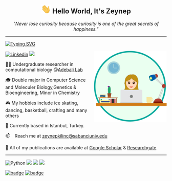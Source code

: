 <div align="center">
  <h2>
    <img src="https://raw.githubusercontent.com/khaeuk/khaeuk/master/assets/wave.gif" width="30px">  Hello World, It's Zeynep 
  </h2>
</div>

<p float="center" align="middle">
  <i>"Never lose curiosity because curiosity is one of the great secrets of happiness."</i>  
</p>
<hr>

[![Typing SVG](https://readme-typing-svg.herokuapp.com?font=Fira+Code&duration=4000&pause=500&color=0095C8&vCenter=true&width=500&lines=Your+friendly+neighborhood+scientist%3A\);Computational+Biologist%2C;Natura+and+Science+enthusiast%2C;Science+fiction+Geek!)](https://git.io/typing-svg)
 


<img src="female_developer.gif" width="45%" align="right" />



[![Linkedin](https://img.shields.io/badge/-LinkedIn-blue?style=flat&logo=Linkedin&logoColor=white&link=https://www.linkedin.com/in/zeynep-kılınç-923898185/)](https://www.linkedin.com/in/zeynep-kılınç-923898185/) ![](https://komarev.com/ghpvc/?username=ZeynepKilinc)


👩‍💻 Undergraduate researcher in computational biology @[Adebali Lab](https://adebalilab.org/)

🎓 Double major in Computer Science and Moleculer Biology,Genetics & Bioengineering, Minor in Chemistry

🎮 My hobbies include ice skating, dancing, basketball, crafting and many others

📍 Currently based in Istanbul, Turkey.

📫 Reach me at zeynepkilinc@sabanciuniv.edu

📜 All of my publications are available at [Google Scholar](https://scholar.google.com/citations?user=pTnTnlIAAAAJ&hl=en) & [Researchgate](https://www.researchgate.net/profile/Zeynep-Kilinc)
<hr>


![Python](https://img.shields.io/badge/-Python-0077B5?style=flat&logoColor=white&logo=python) ![](https://img.shields.io/badge/Shell-Bash-informational?style=flat&logo=gnu-bash&logoColor=white&color=blueviolet)  ![](https://img.shields.io/badge/GitHub-Git-informational?style=flat&logo=git&logoColor=white&color=blueviolet)  ![](https://img.shields.io/badge/OS-Linux-informational?style=flat&logo=linux&logoColor=white&color=blueviolet)<br/>

  

[![badge](https://img.shields.io/endpoint?url=https://gist.githubusercontent.com/rudrabarad/5014864231f6045feea2d85de68c6e06/raw/rb-twitter.json)](https://twitter.com/ZeynepKilinc)
[![badge](https://img.shields.io/endpoint?url=https://gist.githubusercontent.com/rudrabarad/0f7d9a39bbee15a32d1182669b359dd1/raw/rb-instagram.json)](https://www.instagram.com/ZeynepKilinc/)<br>
</div>  
</details>

